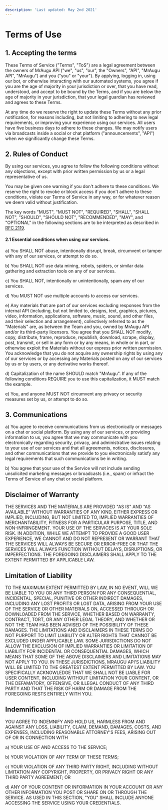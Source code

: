 ```yaml
---
description: 'Last updated: May 2nd 2021'
---
```


# Terms of Use

##  1. Accepting the terms

These Terms of Service \("Terms", "ToS"\) are a legal agreement between the owners of MrAugu API \("we", "us", "our", the "Owners", "API", "MrAugu API", "MrAugu"\) and you \("you" or "your"\). By applying, logging in, using our bot, or otherwise interacting with our automated systems, you agree if you are the age of majority in your jurisdiction or over, that you have read, understood, and accept to be bound by the Terms, and if you are below the age of majority in your jurisdiction, that your legal guardian has reviewed and agrees to these Terms.

At any time do we reserve the right to update these Terms without any prior notification, for reasons including, but not limiting to adhering to new legal requirements, or improving your experience using our services. All users have five business days to adhere to these changes. We may notify users via broadcasts inside a social or chat platform \("announcements", "API"\) when we significantly change these Terms.

## 2. Rules of Conduct

By using our services, you agree to follow the following conditions without any objections, except with prior written permission by us or a legal representative of us.

You may be given one warning if you don't adhere to these conditions. We reserve the right to revoke or block access if you don't adhere to these conditions, violate our Terms of Service in any way, or for whatever reason we deem valid without justification.

 The key words "MUST", "MUST NOT", "REQUIRED", "SHALL", "SHALL NOT", "SHOULD", "SHOULD NOT", "RECOMMENDED", "MAY", and "OPTIONAL" in the following sections are to be interpreted as described in [RFC 2119](https://tools.ietf.org/html/rfc2119).  


#### 2.1 Essential conditions when using our services.

a\) You SHALL NOT abuse, intentionally disrupt, break, circumvent or tamper with any of our services, or attempt to do so.

b\) You SHALL NOT use data mining, robots, spiders, or similar data gathering and extraction tools on any of our services.

c\) You SHALL NOT, intentionally or unintentionally, spam any of our services.

d\) You MUST NOT use multiple accounts to access our services.

e\) Any materials that are part of our services excluding responses from the internal API \(including, but not limited to, designs, text, graphics, pictures, video, information, applications, software, music, sound, and other files, and their selection and arrangement\), collectively referred to as the "Materials" are, as between the Team and you, owned by MrAugu API and/or its third-party licensors. You agree that you SHALL NOT modify, copy, distribute, frame, reproduce, republish, download, scrape, display, post, transmit, or sell in any form or by any means, in whole or in part, or otherwise exploit the Materials without our express prior written permission. You acknowledge that you do not acquire any ownership rights by using any of our services or by accessing any Materials posted on any of our services by us or by users, or any derivative works thereof.

d\) Capitalization of the name SHOULD match "MrAugu". If any of the following conditions REQUIRE you to use this capitalization, it MUST match the example.

e\) You, and anyone MUST NOT circumvent any privacy or security measures set by us, or attempt to do so.

## 3. Communications

a\) You agree to receive communications from us electronically or messages on a chat or social platform. By using any of our services, or providing information to us, you agree that we may communicate with you electronically regarding security, privacy, and administrative issues relating to your use of our services and that all agreements, notices, disclosures, and other communications that we provide to you electronically satisfy any legal requirements that such communications be in writing.

b\) You agree that your use of the Service will not include sending unsolicited marketing messages or broadcasts \(i.e., spam\) or infract the Terms of Service of any chat or social platform.

## Disclaimer of Warranty

THE SERVICES AND THE MATERIALS ARE PROVIDED "AS IS" AND “AS AVAILABLE” WITHOUT WARRANTIES OF ANY KIND, EITHER EXPRESS OR IMPLIED, INCLUDING, BUT NOT LIMITED TO, IMPLIED WARRANTIES OF MERCHANTABILITY, FITNESS FOR A PARTICULAR PURPOSE, TITLE, AND NON-INFRINGEMENT. YOUR USE OF THE SERVICES IS AT YOUR SOLE RISK. IN ADDITION, WHILE WE ATTEMPT TO PROVIDE A GOOD USER EXPERIENCE, WE CANNOT AND DO NOT REPRESENT OR WARRANT THAT THE SERVICES WILL ALWAYS BE SECURE OR ERROR-FREE OR THAT THE SERVICES WILL ALWAYS FUNCTION WITHOUT DELAYS, DISRUPTIONS, OR IMPERFECTIONS. THE FOREGOING DISCLAIMERS SHALL APPLY TO THE EXTENT PERMITTED BY APPLICABLE LAW.

## Limitation of Liability

TO THE MAXIMUM EXTENT PERMITTED BY LAW, IN NO EVENT, WILL WE BE LIABLE TO YOU OR ANY THIRD PERSON FOR ANY CONSEQUENTIAL, INCIDENTAL, SPECIAL, PUNITIVE OR OTHER INDIRECT DAMAGES, INCLUDING ANY LOST PROFITS OR LOST DATA, ARISING FROM YOUR USE OF THE SERVICE OR OTHER MATERIALS ON, ACCESSED THROUGH OR DOWNLOADED FROM THE SERVICE, WHETHER BASED ON WARRANTY, CONTRACT, TORT, OR ANY OTHER LEGAL THEORY, AND WHETHER OR NOT THE TEAM HAS BEEN ADVISED OF THE POSSIBILITY OF THESE DAMAGES. THE LIMITATIONS AND DISCLAIMERS IN THESE TERMS DO NOT PURPORT TO LIMIT LIABILITY OR ALTER RIGHTS THAT CANNOT BE EXCLUDED UNDER APPLICABLE LAW. SOME JURISDICTIONS DO NOT ALLOW THE EXCLUSION OF IMPLIED WARRANTIES OR LIMITATION OF LIABILITY FOR INCIDENTAL OR CONSEQUENTIAL DAMAGES, WHICH MEANS THAT SOME OF THE ABOVE DISCLAIMERS AND LIMITATIONS MAY NOT APPLY TO YOU. IN THESE JURISDICTIONS, MRAUGU API'S LIABILITY WILL BE LIMITED TO THE GREATEST EXTENT PERMITTED BY LAW. YOU SPECIFICALLY ACKNOWLEDGE THAT WE SHALL NOT BE LIABLE FOR USER CONTENT, INCLUDING WITHOUT LIMITATION YOUR CONTENT, OR THE DEFAMATORY, OFFENSIVE, OR ILLEGAL CONDUCT OF ANY THIRD PARTY AND THAT THE RISK OF HARM OR DAMAGE FROM THE FOREGOING RESTS ENTIRELY WITH YOU.

## Indemnification

YOU AGREE TO INDEMNIFY AND HOLD US, HARMLESS FROM AND AGAINST ANY LOSS, LIABILITY, CLAIM, DEMAND, DAMAGES, COSTS, AND EXPENSES, INCLUDING REASONABLE ATTORNEY'S FEES, ARISING OUT OF OR IN CONNECTION WITH

a\) YOUR USE OF AND ACCESS TO THE SERVICE;

b\) YOUR VIOLATION OF ANY TERM OF THESE TERMS;

c\) YOUR VIOLATION OF ANY THIRD PARTY RIGHT, INCLUDING WITHOUT LIMITATION ANY COPYRIGHT, PROPERTY, OR PRIVACY RIGHT OR ANY THIRD PARTY AGREEMENT; OR

d\) ANY OF YOUR CONTENT OR INFORMATION IN YOUR ACCOUNT OR ANY OTHER INFORMATION YOU POST OR SHARE ON OR THROUGH THE SERVICE. AS USED IN THIS SECTION, "YOU" SHALL INCLUDE ANYONE ACCESSING THE SERVICE USING YOUR CREDENTIALS.

